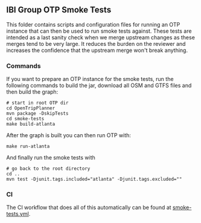 ## IBI Group OTP Smoke Tests

This folder contains scripts and configuration files for running an OTP instance that can then be
used to run smoke tests against. These tests are intended as a last sanity check when we merge
upstream changes as these merges tend to be very large. It reduces the burden on the
reviewer and increases the confidence that the upstream merge won't break anything.

### Commands

If you want to prepare an OTP instance for the smoke tests, run the following commands to build the
jar, download all OSM and GTFS files and then build the graph:

```
# start in root OTP dir
cd OpenTripPlanner
mvn package -DskipTests
cd smoke-tests
make build-atlanta
```

After the graph is built you can then run OTP with:

```
make run-atlanta
```

And finally run the smoke tests with

```
# go back to the root directory
cd ..
mvn test -Djunit.tags.included="atlanta" -Djunit.tags.excluded=""
```

### CI

The CI workflow that does all of this automatically can be found
at [smoke-tests.yml](../.github/workflows/smoke-tests.yml).
